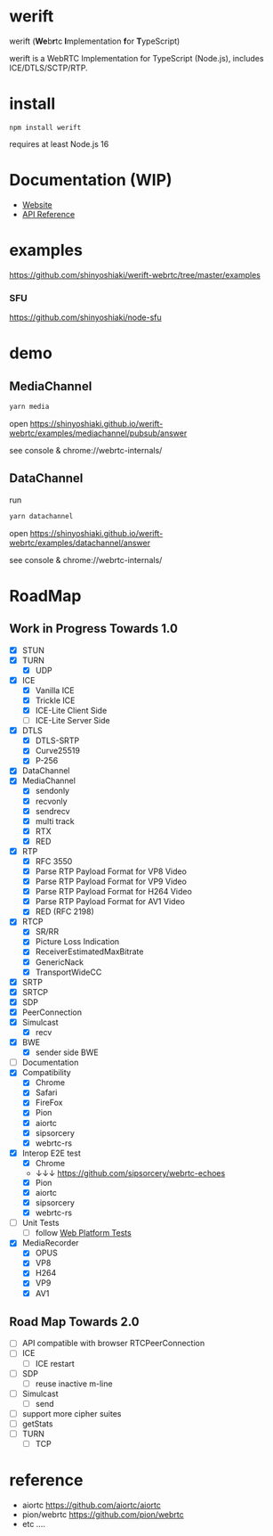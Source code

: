 # werift

werift (**We**b**r**tc **I**mplementation **f**or **T**ypeScript)

werift is a WebRTC Implementation for TypeScript (Node.js), includes ICE/DTLS/SCTP/RTP.

# install

`npm install werift`

requires at least Node.js 16

# Documentation (WIP)

- [Website](https://shinyoshiaki.github.io/werift-webrtc/website/build/)
- [API Reference](https://shinyoshiaki.github.io/werift-webrtc/website/build/docs/api)

# examples

https://github.com/shinyoshiaki/werift-webrtc/tree/master/examples

### SFU

https://github.com/shinyoshiaki/node-sfu

# demo

## MediaChannel

```sh
yarn media
```

open
https://shinyoshiaki.github.io/werift-webrtc/examples/mediachannel/pubsub/answer

see console & chrome://webrtc-internals/

## DataChannel

run

```sh
yarn datachannel
```

open
https://shinyoshiaki.github.io/werift-webrtc/examples/datachannel/answer

see console & chrome://webrtc-internals/

# RoadMap

## Work in Progress Towards 1.0

- [x] STUN
- [x] TURN
  - [x] UDP
- [x] ICE
  - [x] Vanilla ICE
  - [x] Trickle ICE
  - [x] ICE-Lite Client Side
  - [ ] ICE-Lite Server Side
- [x] DTLS
  - [x] DTLS-SRTP
  - [x] Curve25519
  - [x] P-256
- [x] DataChannel
- [x] MediaChannel
  - [x] sendonly
  - [x] recvonly
  - [x] sendrecv
  - [x] multi track
  - [x] RTX
  - [x] RED
- [x] RTP
  - [x] RFC 3550
  - [x] Parse RTP Payload Format for VP8 Video
  - [x] Parse RTP Payload Format for VP9 Video
  - [x] Parse RTP Payload Format for H264 Video
  - [x] Parse RTP Payload Format for AV1 Video
  - [x] RED (RFC 2198)
- [x] RTCP
  - [x] SR/RR
  - [x] Picture Loss Indication
  - [x] ReceiverEstimatedMaxBitrate
  - [x] GenericNack
  - [x] TransportWideCC
- [x] SRTP
- [x] SRTCP
- [x] SDP
- [x] PeerConnection
- [x] Simulcast
  - [x] recv
- [x] BWE
  - [x] sender side BWE
- [ ] Documentation
- [x] Compatibility
  - [x] Chrome
  - [x] Safari
  - [x] FireFox
  - [x] Pion
  - [x] aiortc
  - [x] sipsorcery
  - [x] webrtc-rs
- [x] Interop E2E test
  - [x] Chrome
  - ↓↓↓ https://github.com/sipsorcery/webrtc-echoes
  - [x] Pion
  - [x] aiortc
  - [x] sipsorcery
  - [x] webrtc-rs
- [ ] Unit Tests
  - [ ] follow [Web Platform Tests](https://github.com/web-platform-tests/wpt)
- [x] MediaRecorder
  - [x] OPUS
  - [x] VP8
  - [x] H264
  - [x] VP9
  - [x] AV1

## Road Map Towards 2.0

- [ ] API compatible with browser RTCPeerConnection
- [ ] ICE
  - [ ] ICE restart
- [ ] SDP
  - [ ] reuse inactive m-line
- [ ] Simulcast
  - [ ] send
- [ ] support more cipher suites
- [ ] getStats
- [ ] TURN
  - [ ] TCP

# reference

- aiortc https://github.com/aiortc/aiortc
- pion/webrtc https://github.com/pion/webrtc
- etc ....

